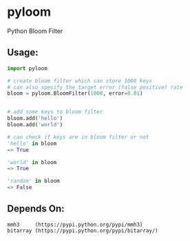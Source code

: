 # pyloom
Python Bloom Filter

Usage:
------

```python
import pyloom

# create bloom filter which can store 1000 keys
# can also specify the target error (false positive) rate
bloom = pyloom.BloomFilter(1000, error=0.01)


# add some keys to bloom filter
bloom.add('hello')
bloom.add('world')

# can check if keys are in bloom filter or not
'hello' in bloom
=> True

'world' in bloom
=> True

'random' in bloom
=> False
```


Depends On:
-----------
    mmh3     (https://pypi.python.org/pypi/mmh3)
    bitarray (https://pypi.python.org/pypi/bitarray/)

